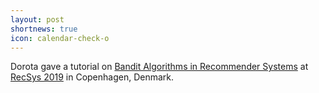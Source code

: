```yaml
---
layout: post
shortnews: true
icon: calendar-check-o
---
```

Dorota gave a tutorial on
[Bandit Algorithms in Recommender Systems][bandit]
at [RecSys 2019][ictir] in Copenhagen, Denmark.

[bandit]: https://glowacka.org/img/bandits-recsys.pdf
[ictir]: https://recsys.acm.org/recsys19/

